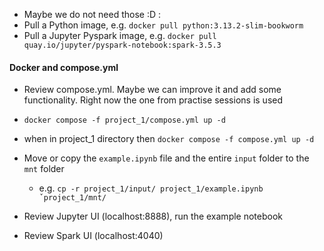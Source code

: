 * Maybe we do not need those :D :
* Pull a Python image, e.g. `docker pull python:3.13.2-slim-bookworm`
* Pull a Jupyter Pyspark image, e.g. `docker pull quay.io/jupyter/pyspark-notebook:spark-3.5.3`

#### Docker and compose.yml

* Review compose.yml. Maybe we can improve it and add some functionality. Right now the one from practise sessions is used
* `docker compose -f project_1/compose.yml up -d`
* when in project_1 directory then `docker compose -f compose.yml up -d`

* Move or copy the `example.ipynb` file and the entire `input` folder to the `mnt` folder
  * e.g. `cp -r project_1/input/ project_1/example.ipynb ˇproject_1/mnt/`
* Review Jupyter UI (localhost:8888), run the example notebook
* Review Spark UI (localhost:4040)